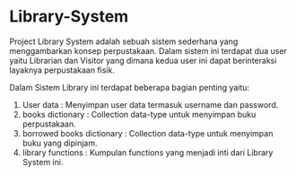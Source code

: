# Library-System
Project Library System adalah sebuah sistem sederhana yang menggambarkan konsep perpustakaan. Dalam sistem ini terdapat dua user yaitu Librarian dan Visitor yang dimana kedua user ini dapat berinteraksi layaknya perpustakaan fisik.

Dalam Sistem Library ini terdapat beberapa bagian penting yaitu:
1. User data                    : Menyimpan user data termasuk username dan password.
2. books dictionary             : Collection data-type untuk menyimpan buku perpustakaan.
3. borrowed books dictionary    : Collection data-type untuk menyimpan buku yang dipinjam.
4. library functions            : Kumpulan functions yang menjadi inti dari Library System ini.
